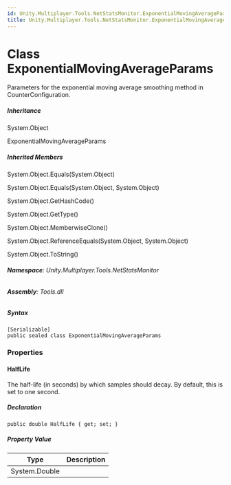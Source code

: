 ```yaml
---
id: Unity.Multiplayer.Tools.NetStatsMonitor.ExponentialMovingAverageParams
title: Unity.Multiplayer.Tools.NetStatsMonitor.ExponentialMovingAverageParams
---
```






# Class ExponentialMovingAverageParams



Parameters for the exponential moving average smoothing method in
CounterConfiguration.









##### Inheritance



System.Object





ExponentialMovingAverageParams







##### Inherited Members



System.Object.Equals(System.Object)





System.Object.Equals(System.Object, System.Object)





System.Object.GetHashCode()





System.Object.GetType()





System.Object.MemberwiseClone()





System.Object.ReferenceEquals(System.Object, System.Object)





System.Object.ToString()





###### **Namespace**: Unity.Multiplayer.Tools.NetStatsMonitor

###### **Assembly**: Tools.dll

##### Syntax



``` lang-csharp
[Serializable]
public sealed class ExponentialMovingAverageParams
```



### Properties

#### HalfLife



The half-life (in seconds) by which samples should decay. By default,
this is set to one second.







##### Declaration



``` lang-csharp
public double HalfLife { get; set; }
```



##### Property Value

| Type          | Description |
|---------------|-------------|
| System.Double |             |

